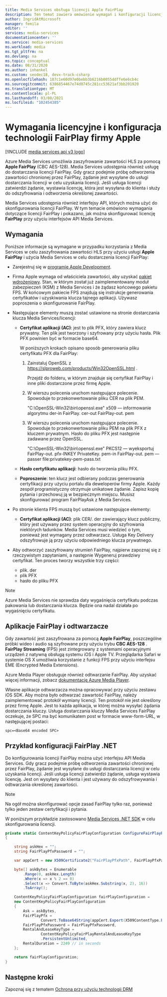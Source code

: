 ```yaml
---
title: Media Services obsługa licencji Apple FairPlay
description: Ten temat zawiera omówienie wymagań i konfiguracji licencji firmy Apple FairPlay.
author: IngridAtMicrosoft
manager: femila
editor: ''
services: media-services
documentationcenter: ''
ms.service: media-services
ms.workload: media
ms.tgt_pltfrm: na
ms.devlang: na
ms.topic: conceptual
ms.date: 08/31/2020
ms.author: inhenkel
ms.custom: seodec18, devx-track-csharp
ms.openlocfilehash: 187c1e60d97e0bebb3b6216b0055ddffe6e6cb4c
ms.sourcegitcommit: 6386854467e74d0745c281cc53621af3bb201920
ms.translationtype: MT
ms.contentlocale: pl-PL
ms.lasthandoff: 03/08/2021
ms.locfileid: "102454385"
---
```

# <a name="apple-fairplay-license-requirements-and-configuration"></a>Wymagania licencyjne i konfiguracja technologii FairPlay firmy Apple

[!INCLUDE [media services api v3 logo](./includes/v3-hr.md)]

Azure Media Services umożliwia zaszyfrowanie zawartości HLS za pomocą **Apple FairPlay** (CBC AES-128). Media Services udostępnia również usługę do dostarczania licencji FairPlay. Gdy gracz podejmie próbę odtworzenia zawartości chronionej przez FairPlay, żądanie jest wysyłane do usługi dostarczania licencji w celu uzyskania licencji. Jeśli usługa licencji zatwierdzi żądanie, wystawia licencję, która jest wysyłana do klienta i służy do odszyfrowania i odtworzenia określonej zawartości.

Media Services udostępnia również interfejsy API, których można użyć do skonfigurowania licencji FairPlay. W tym temacie omówiono wymagania dotyczące licencji FairPlay i pokazano, jak można skonfigurować licencję **FairPlay** przy użyciu interfejsów API Media Services. 

## <a name="requirements"></a>Wymagania

Poniższe informacje są wymagane w przypadku korzystania z Media Services w celu zaszyfrowania zawartości HLS przy użyciu usługi **Apple FairPlay** i użycia Media Services w celu dostarczenia licencji FairPlay:

* Zarejestruj się w [programie Apple Development](https://developer.apple.com/).
* Firma Apple wymaga od właściciela zawartości, aby uzyskać [pakiet wdrożeniowy](https://developer.apple.com/contact/fps/). Stan, w którym został już zaimplementowany moduł zabezpieczeń (KSM) z Media Services i że żądasz końcowego pakietu FPS. W końcowym pakiecie FPS znajdują się instrukcje generowania certyfikatów i uzyskiwania klucza tajnego aplikacji. Używasz poproszenia o skonfigurowanie FairPlay.
* Następujące elementy muszą zostać ustawione na stronie dostarczania klucza Media Services/licencji:

    * **Certyfikat aplikacji (AC)**: jest to plik PFX, który zawiera klucz prywatny. Ten plik jest tworzony i szyfrowany przy użyciu hasła. Plik PFX powinien być w formacie base64.

        W poniższych krokach opisano sposób generowania pliku certyfikatu PFX dla FairPlay:

        1. Zainstaluj OpenSSL z https://slproweb.com/products/Win32OpenSSL.html .

            Przejdź do folderu, w którym znajduje się certyfikat FairPlay i inne pliki dostarczone przez firmę Apple.
        2. W wierszu polecenia uruchom następujące polecenie. Spowoduje to przekonwertowanie pliku CER na plik PEM.

            "C:\OpenSSL-Win32\bin\openssl.exe" x509 — informowanie algorytmu der-in FairPlay. cer-out FairPlay-out. pem
        3. W wierszu polecenia uruchom następujące polecenie. Spowoduje to przekonwertowanie pliku PEM na plik PFX z kluczem prywatnym. Hasło do pliku PFX jest następnie zadawane przez OpenSSL.

            "C:\OpenSSL-Win32\bin\openssl.exe" PKCS12 — wyeksportuj FairPlay-out. pfx-INKEY PrivateKey. pem-in FairPlay-out. pem — passer file:privatekey-pem-pass.txt
            
    * **Hasło certyfikatu aplikacji**: hasło do tworzenia pliku PFX.
    * **Poproszenie**: ten klucz jest odbierany podczas generowania certyfikacji przy użyciu portalu dla deweloperów firmy Apple. Każdy zespół programistyczny otrzymuje unikatowe żądanie. Zapisz kopię pytania i przechowuj ją w bezpiecznym miejscu. Musisz skonfigurować program FairPlayAsk z Media Services.
    
* Po stronie klienta FPS muszą być ustawione następujące elementy:

  * **Certyfikat aplikacji (AC)**: plik CER/. der zawierający klucz publiczny, który jest używany przez system operacyjny do szyfrowania niektórych ładunków. Media Services musi wiedzieć o tym, ponieważ jest wymagany przez odtwarzacz. Usługa Key Delivery odszyfrowuje ją przy użyciu odpowiedniego klucza prywatnego.

* Aby odtworzyć zaszyfrowany strumień FairPlay, najpierw zapoznaj się z rzeczywistym zapytaniami, a następnie Wygeneruj prawdziwy certyfikat. Ten proces tworzy wszystkie trzy części:

  * plik. der
  * plik PFX
  * hasło do pliku PFX
  
> [!NOTE]
> Azure Media Services nie sprawdza daty wygaśnięcia certyfikatu podczas pakowania lub dostarczania klucza. Będzie ona nadal działała po wygaśnięciu certyfikatu.

## <a name="fairplay-and-player-apps"></a>Aplikacje FairPlay i odtwarzacze

Gdy zawartość jest zaszyfrowana za pomocą **Apple FairPlay**, poszczególne próbki wideo i audio są szyfrowane przy użyciu trybu **CBC AES-128** . **FairPlay Streaming** (FPS) jest zintegrowany z systemami operacyjnymi urządzeń z natywną obsługą systemu iOS i Apple TV. Przeglądarka Safari w systemie OS X umożliwia korzystanie z funkcji FPS przy użyciu interfejsu EME (Encrypted Media Extensions).

Azure Media Player obsługuje również odtwarzanie FairPlay. Aby uzyskać więcej informacji, zobacz [dokumentację Azure Media Player](https://amp.azure.net/libs/amp/latest/docs/index.html).

Własne aplikacje odtwarzacza można opracowywać przy użyciu zestawu iOS SDK. Aby można było odtwarzać zawartość FairPlay, należy zaimplementować protokół wymiany licencji. Ten protokół nie jest określony przez firmę Apple. Jest to każda aplikacja, w której można wysyłać żądania dostarczania kluczy. Usługa dostarczania kluczy Media Services FairPlay oczekuje, że SPC ma być komunikatem post w formacie www-form-URL, w następującej postaci:

```
spc=<Base64 encoded SPC>
```

## <a name="fairplay-configuration-net-example"></a>Przykład konfiguracji FairPlay .NET

Do konfigurowania licencji FairPlay można użyć interfejsu API Media Services. Gdy gracz podejmie próbę odtworzenia zawartości chronionej przez FairPlay, żądanie jest wysyłane do usługi dostarczania licencji w celu uzyskania licencji. Jeśli usługa licencji zatwierdzi żądanie, usługa wystawia licencję. Jest on wysyłany do klienta i jest używany do odszyfrowywania i odtwarzania określonej zawartości.

> [!NOTE]
> Na ogół można skonfigurować opcje zasad FairPlay tylko raz, ponieważ tylko jeden zestaw certyfikacji i pytania.

W poniższym przykładzie zastosowano [Media Services .NET SDK](/dotnet/api/microsoft.azure.management.media.models) w celu skonfigurowania licencji.

```csharp
private static ContentKeyPolicyFairPlayConfiguration ConfigureFairPlayPolicyOptions()
{

    string askHex = "";
    string FairPlayPfxPassword = "";

    var appCert = new X509Certificate2("FairPlayPfxPath", FairPlayPfxPassword, X509KeyStorageFlags.Exportable);

    byte[] askBytes = Enumerable
        .Range(0, askHex.Length)
        .Where(x => x % 2 == 0)
        .Select(x => Convert.ToByte(askHex.Substring(x, 2), 16))
        .ToArray();

    ContentKeyPolicyFairPlayConfiguration fairPlayConfiguration =
    new ContentKeyPolicyFairPlayConfiguration
    {
        Ask = askBytes,
        FairPlayPfx =
                Convert.ToBase64String(appCert.Export(X509ContentType.Pfx, FairPlayPfxPassword)),
        FairPlayPfxPassword = FairPlayPfxPassword,
        RentalAndLeaseKeyType =
                ContentKeyPolicyFairPlayRentalAndLeaseKeyType
                .PersistentUnlimited,
        RentalDuration = 2249 // in seconds
    };

    return fairPlayConfiguration;
}
```

## <a name="next-steps"></a>Następne kroki

Zapoznaj się z tematem [Ochrona przy użyciu technologii DRM](protect-with-drm.md)
